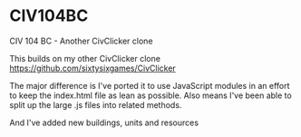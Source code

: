 # CIV104BC
CIV 104 BC - Another CivClicker clone

This builds on my other CivClicker clone https://github.com/sixtysixgames/CivClicker

The major difference is I've ported it to use JavaScript modules in an effort to keep the index.html file as lean as possible.
Also means I've been able to split up the large .js files into related methods.

And I've added new buildings, units and resources
